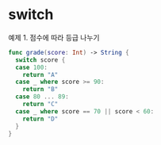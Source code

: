 # switch

예제 1. 점수에 따라 등급 나누기
```swift
func grade(score: Int) -> String {
  switch score {
  case 100:
    return "A"
  case _ where score >= 90:
    return "B"
  case 80 ... 89:
    return "C"
  case _ where score == 70 || score < 60:
    return "D"
  }
}
```
